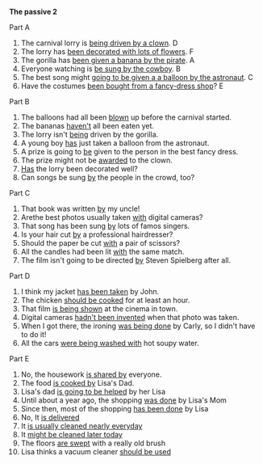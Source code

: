 **The passive 2**

Part A
1. The carnival lorry is <u>being driven by a clown</u>. D
2. The lorry has <u>been decorated with lots of flowers</u>. F
3. The gorilla has <u>been given a banana by the pirate</u>. A
4. Everyone watching is <u>be sung by the cowboy</u>. B
5. The best song might <u>going to be given a a balloon by the astronaut</u>. C
6. Have the costumes <u>been bought from a fancy-dress shop</u>? E

Part B
1. The balloons had all been <u>blown</u> up before the carnival started.
2. The bananas <u>haven't</u> all been eaten yet.
3. The lorry isn't <u>being</u> driven by the gorilla.
4. A young boy <u>has</u> just taken a balloon from the astronaut.
5. A prize is going to <u>be</u> given to the person in the best fancy dress.
6. The prize might not be <u>awarded</u> to the clown.
7. <u>Has</u> the lorry been decorated well?
8. Can songs be sung <u>by</u> the people in the crowd, too?

Part C
1. That book was written <u>by</u> my uncle!
2. Arethe best photos usually taken <u>with</u> digital cameras?
3. That song has been sung <u>by</u> lots of famos singers.
4. Is your hair cut <u>by</u> a professional hairdresser?
5. Should the paper be cut <u>with</u> a pair of scissors?
6. All the candles had been lit <u>with</u> the same match.
7. The film isn't going to be directed <u>by</u> Steven Spielberg after all.

Part D
1. I think my jacket <u>has been taken</u> by John.
2. The chicken <u>should be cooked</u> for at least an hour.
3. That film <u>is being shown</u> at the cinema in town.
4. Digital cameras <u>hadn't been invented</u> when that photo was taken.
5. When I got there, the ironing <u>was being done</u> by Carly, so I didn't have to do it!
6. All the cars <u>were being washed with</u> hot soupy water.

Part E
1. No, the housework <u>is shared by</u> everyone.
2. The food <u>is cooked by</u> Lisa's Dad.
3. Lisa's dad <u>is going to be helped</u> by her Lisa
4. Until about a year ago, the shopping <u>was done</u> by Lisa's Mom
5. Since then, most of the shopping <u>has been done</u> by Lisa
6. No, It <u>is delivered</u>
7. It <u>is usually cleaned nearly everyday</u>
8. It <u>might be cleaned later today</u>
9. The floors <u>are swept</u> with a really old brush
10. Lisa thinks a vacuum cleaner <u>should be used</u>